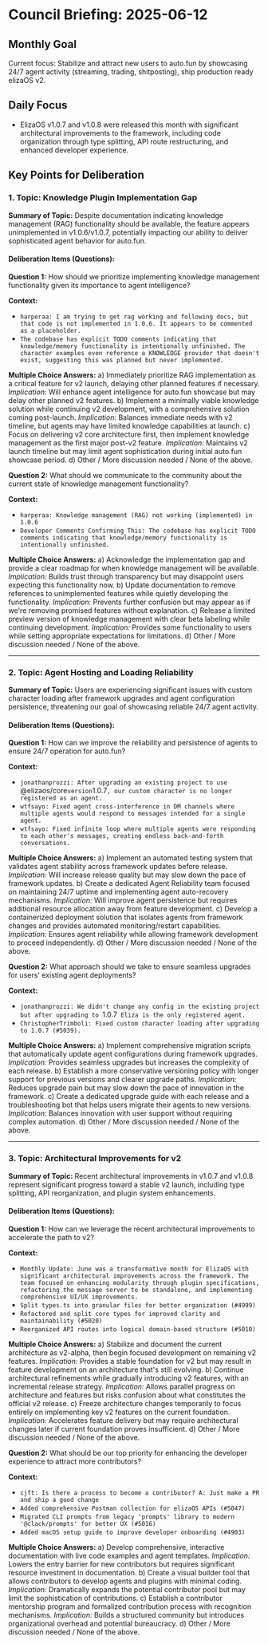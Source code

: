 # Council Briefing: 2025-06-12

## Monthly Goal

Current focus: Stabilize and attract new users to auto.fun by showcasing 24/7 agent activity (streaming, trading, shitposting), ship production ready elizaOS v2.

## Daily Focus

- ElizaOS v1.0.7 and v1.0.8 were released this month with significant architectural improvements to the framework, including code organization through type splitting, API route restructuring, and enhanced developer experience.

## Key Points for Deliberation

### 1. Topic: Knowledge Plugin Implementation Gap

**Summary of Topic:** Despite documentation indicating knowledge management (RAG) functionality should be available, the feature appears unimplemented in v1.0.6/v1.0.7, potentially impacting our ability to deliver sophisticated agent behavior for auto.fun.

#### Deliberation Items (Questions):

**Question 1:** How should we prioritize implementing knowledge management functionality given its importance to agent intelligence?

  **Context:**
  - `harperaa: I am trying to get rag working and following docs, but that code is not implemented in 1.0.6. It appears to be commented as a placeholder.`
  - `The codebase has explicit TODO comments indicating that knowledge/memory functionality is intentionally unfinished. The character examples even reference a KNOWLEDGE provider that doesn't exist, suggesting this was planned but never implemented.`

  **Multiple Choice Answers:**
    a) Immediately prioritize RAG implementation as a critical feature for v2 launch, delaying other planned features if necessary.
        *Implication:* Will enhance agent intelligence for auto.fun showcase but may delay other planned v2 features.
    b) Implement a minimally viable knowledge solution while continuing v2 development, with a comprehensive solution coming post-launch.
        *Implication:* Balances immediate needs with v2 timeline, but agents may have limited knowledge capabilities at launch.
    c) Focus on delivering v2 core architecture first, then implement knowledge management as the first major post-v2 feature.
        *Implication:* Maintains v2 launch timeline but may limit agent sophistication during initial auto.fun showcase period.
    d) Other / More discussion needed / None of the above.

**Question 2:** What should we communicate to the community about the current state of knowledge management functionality?

  **Context:**
  - `harperaa: Knowledge management (RAG) not working (implemented) in 1.0.6`
  - `Developer Comments Confirming This: The codebase has explicit TODO comments indicating that knowledge/memory functionality is intentionally unfinished.`

  **Multiple Choice Answers:**
    a) Acknowledge the implementation gap and provide a clear roadmap for when knowledge management will be available.
        *Implication:* Builds trust through transparency but may disappoint users expecting this functionality now.
    b) Update documentation to remove references to unimplemented features while quietly developing the functionality.
        *Implication:* Prevents further confusion but may appear as if we're removing promised features without explanation.
    c) Release a limited preview version of knowledge management with clear beta labeling while continuing development.
        *Implication:* Provides some functionality to users while setting appropriate expectations for limitations.
    d) Other / More discussion needed / None of the above.

---


### 2. Topic: Agent Hosting and Loading Reliability

**Summary of Topic:** Users are experiencing significant issues with custom character loading after framework upgrades and agent configuration persistence, threatening our goal of showcasing reliable 24/7 agent activity.

#### Deliberation Items (Questions):

**Question 1:** How can we improve the reliability and persistence of agents to ensure 24/7 operation for auto.fun?

  **Context:**
  - `jonathanprozzi: After upgrading an existing project to use `@elizaos/core` version `1.0.7`, our custom character is no longer registered as an agent.`
  - `wtfsayo: Fixed agent cross-interference in DM channels where multiple agents would respond to messages intended for a single agent.`
  - `wtfsayo: Fixed infinite loop where multiple agents were responding to each other's messages, creating endless back-and-forth conversations.`

  **Multiple Choice Answers:**
    a) Implement an automated testing system that validates agent stability across framework updates before release.
        *Implication:* Will increase release quality but may slow down the pace of framework updates.
    b) Create a dedicated Agent Reliability team focused on maintaining 24/7 uptime and implementing agent auto-recovery mechanisms.
        *Implication:* Will improve agent persistence but requires additional resource allocation away from feature development.
    c) Develop a containerized deployment solution that isolates agents from framework changes and provides automated monitoring/restart capabilities.
        *Implication:* Ensures agent reliability while allowing framework development to proceed independently.
    d) Other / More discussion needed / None of the above.

**Question 2:** What approach should we take to ensure seamless upgrades for users' existing agent deployments?

  **Context:**
  - `jonathanprozzi: We didn't change any config in the existing project but after upgrading to `1.0.7` Eliza is the only registered agent.`
  - `ChristopherTrimboli: Fixed custom character loading after upgrading to 1.0.7 (#5039).`

  **Multiple Choice Answers:**
    a) Implement comprehensive migration scripts that automatically update agent configurations during framework upgrades.
        *Implication:* Provides seamless upgrades but increases the complexity of each release.
    b) Establish a more conservative versioning policy with longer support for previous versions and clearer upgrade paths.
        *Implication:* Reduces upgrade pain but may slow down the pace of innovation in the framework.
    c) Create a dedicated upgrade guide with each release and a troubleshooting bot that helps users migrate their agents to new versions.
        *Implication:* Balances innovation with user support without requiring complex automation.
    d) Other / More discussion needed / None of the above.

---


### 3. Topic: Architectural Improvements for v2

**Summary of Topic:** Recent architectural improvements in v1.0.7 and v1.0.8 represent significant progress toward a stable v2 launch, including type splitting, API reorganization, and plugin system enhancements.

#### Deliberation Items (Questions):

**Question 1:** How can we leverage the recent architectural improvements to accelerate the path to v2?

  **Context:**
  - `Monthly Update: June was a transformative month for ElizaOS with significant architectural improvements across the framework. The team focused on enhancing modularity through plugin specifications, refactoring the message server to be standalone, and implementing comprehensive UI/UX improvements.`
  - `Split types.ts into granular files for better organization (#4999)`
  - `Refactored and split core types for improved clarity and maintainability (#5020)`
  - `Reorganized API routes into logical domain-based structure (#5010)`

  **Multiple Choice Answers:**
    a) Stabilize and document the current architecture as v2-alpha, then begin focused development on remaining v2 features.
        *Implication:* Provides a stable foundation for v2 but may result in feature development on an architecture that's still evolving.
    b) Continue architectural refinements while gradually introducing v2 features, with an incremental release strategy.
        *Implication:* Allows parallel progress on architecture and features but risks confusion about what constitutes the official v2 release.
    c) Freeze architecture changes temporarily to focus entirely on implementing key v2 features on the current foundation.
        *Implication:* Accelerates feature delivery but may require architectural changes later if current foundation proves insufficient.
    d) Other / More discussion needed / None of the above.

**Question 2:** What should be our top priority for enhancing the developer experience to attract more contributors?

  **Context:**
  - `cjft: Is there a process to become a contributor? A: Just make a PR and ship a good change`
  - `Added comprehensive Postman collection for elizaOS APIs (#5047)`
  - `Migrated CLI prompts from legacy 'prompts' library to modern '@clack/prompts' for better UX (#5016)`
  - `Added macOS setup guide to improve developer onboarding (#4903)`

  **Multiple Choice Answers:**
    a) Develop comprehensive, interactive documentation with live code examples and agent templates.
        *Implication:* Lowers the entry barrier for new contributors but requires significant resource investment in documentation.
    b) Create a visual builder tool that allows contributors to develop agents and plugins with minimal coding.
        *Implication:* Dramatically expands the potential contributor pool but may limit the sophistication of contributions.
    c) Establish a contributor mentorship program and formalized contribution process with recognition mechanisms.
        *Implication:* Builds a structured community but introduces organizational overhead and potential bureaucracy.
    d) Other / More discussion needed / None of the above.